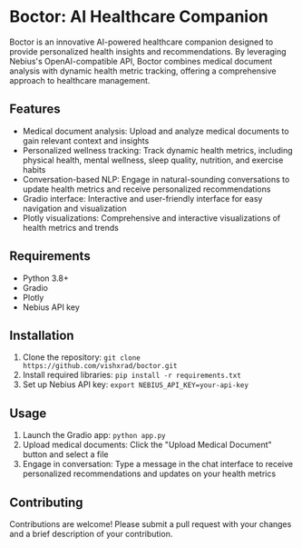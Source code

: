 # Boctor: AI Healthcare Companion
Boctor is an innovative AI-powered healthcare companion designed to provide personalized health insights and recommendations. By leveraging Nebius's OpenAI-compatible API, Boctor combines medical document analysis with dynamic health metric tracking, offering a comprehensive approach to healthcare management.

## Features
* Medical document analysis: Upload and analyze medical documents to gain relevant context and insights
* Personalized wellness tracking: Track dynamic health metrics, including physical health, mental wellness, sleep quality, nutrition, and exercise habits
* Conversation-based NLP: Engage in natural-sounding conversations to update health metrics and receive personalized recommendations
* Gradio interface: Interactive and user-friendly interface for easy navigation and visualization
* Plotly visualizations: Comprehensive and interactive visualizations of health metrics and trends

## Requirements
* Python 3.8+
* Gradio
* Plotly
* Nebius API key

## Installation
1. Clone the repository: `git clone https://github.com/vishxrad/boctor.git`
2. Install required libraries: `pip install -r requirements.txt`
3. Set up Nebius API key: `export NEBIUS_API_KEY=your-api-key`

## Usage
1. Launch the Gradio app: `python app.py`
2. Upload medical documents: Click the "Upload Medical Document" button and select a file
3. Engage in conversation: Type a message in the chat interface to receive personalized recommendations and updates on your health metrics

## Contributing
Contributions are welcome! Please submit a pull request with your changes and a brief description of your contribution.

